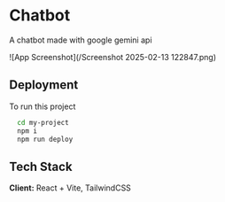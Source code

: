 
# Chatbot

A chatbot made with google gemini api

![App Screenshot](/Screenshot 2025-02-13 122847.png)



## Deployment

To run this project

```bash
  cd my-project
  npm i
  npm run deploy
```


## Tech Stack

**Client:** React + Vite, TailwindCSS


